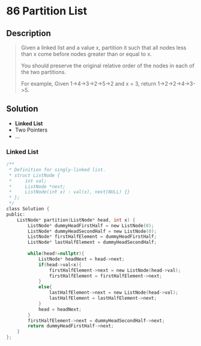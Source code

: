 # 86 Partition List

## Description
> Given a linked list and a value x, partition it such that all nodes less 
> than x come before nodes greater than or equal to x.
>
> You should preserve the original relative order of the nodes in each of the 
> two partitions.
>
> For example,
> Given 1->4->3->2->5->2 and x = 3,
> return 1->2->2->4->3->5.


## Solution
- **Linked List**
- Two Pointers
- ...


### Linked List

```c
/**
 * Definition for singly-linked list.
 * struct ListNode {
 *     int val;
 *     ListNode *next;
 *     ListNode(int x) : val(x), next(NULL) {}
 * };
 */
class Solution {
public:
    ListNode* partition(ListNode* head, int x) {
        ListNode* dummyHeadFirstHalf = new ListNode(0);
        ListNode* dummyHeadSecondHalf = new ListNode(0);
        ListNode* firstHalfElement = dummyHeadFirstHalf;
        ListNode* lastHalfElement = dummyHeadSecondHalf;
        
        while(head!=nullptr){
            ListNode* headNext = head->next;
            if(head->val<x){
                firstHalfElement->next = new ListNode(head->val);
                firstHalfElement = firstHalfElement->next;
            }
            else{
                lastHalfElement->next = new ListNode(head->val);
                lastHalfElement = lastHalfElement->next;
            }
            head = headNext;
        }
        firstHalfElement->next = dummyHeadSecondHalf->next;
        return dummyHeadFirstHalf->next;
    }
};
```

